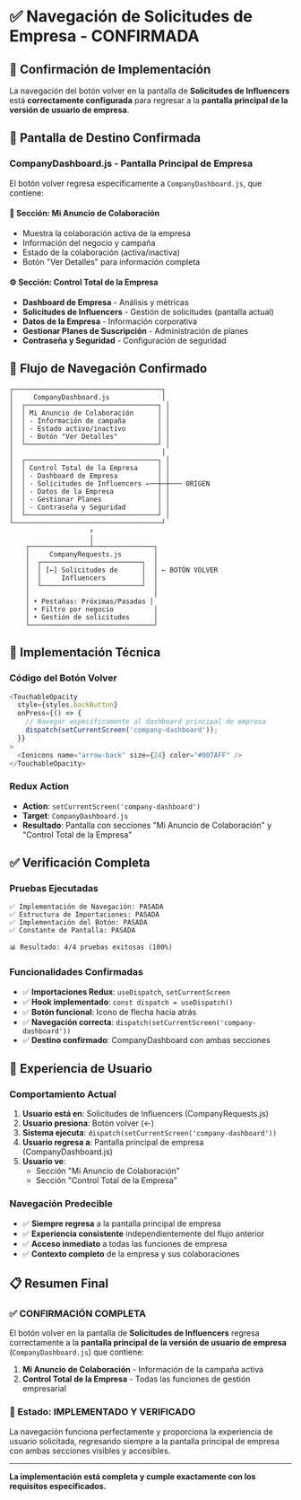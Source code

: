 # ✅ Navegación de Solicitudes de Empresa - CONFIRMADA

## 🎯 Confirmación de Implementación

La navegación del botón volver en la pantalla de **Solicitudes de Influencers** está **correctamente configurada** para regresar a la **pantalla principal de la versión de usuario de empresa**.

## 📱 Pantalla de Destino Confirmada

### CompanyDashboard.js - Pantalla Principal de Empresa

El botón volver regresa específicamente a `CompanyDashboard.js`, que contiene:

#### 🏢 **Sección: Mi Anuncio de Colaboración**
- Muestra la colaboración activa de la empresa
- Información del negocio y campaña
- Estado de la colaboración (activa/inactiva)
- Botón "Ver Detalles" para información completa

#### ⚙️ **Sección: Control Total de la Empresa**
- **Dashboard de Empresa** - Análisis y métricas
- **Solicitudes de Influencers** - Gestión de solicitudes (pantalla actual)
- **Datos de la Empresa** - Información corporativa
- **Gestionar Planes de Suscripción** - Administración de planes
- **Contraseña y Seguridad** - Configuración de seguridad

## 🔄 Flujo de Navegación Confirmado

```
┌─────────────────────────────────────┐
│     CompanyDashboard.js             │
│  ┌─────────────────────────────────┐ │
│  │ Mi Anuncio de Colaboración      │ │
│  │ - Información de campaña        │ │
│  │ - Estado activo/inactivo        │ │
│  │ - Botón "Ver Detalles"          │ │
│  └─────────────────────────────────┘ │
│                                     │
│  ┌─────────────────────────────────┐ │
│  │ Control Total de la Empresa     │ │
│  │ - Dashboard de Empresa          │ │
│  │ - Solicitudes de Influencers ←──┼─┼─── ORIGEN
│  │ - Datos de la Empresa           │ │
│  │ - Gestionar Planes              │ │
│  │ - Contraseña y Seguridad        │ │
│  └─────────────────────────────────┘ │
└─────────────────────────────────────┘
                    ↑
                    │
    ┌───────────────┴───────────────┐
    │     CompanyRequests.js        │
    │  ┌─────────────────────────┐  │
    │  │ [←] Solicitudes de      │  │ ← BOTÓN VOLVER
    │  │     Influencers         │  │
    │  └─────────────────────────┘  │
    │                               │
    │ • Pestañas: Próximas/Pasadas │
    │ • Filtro por negocio          │
    │ • Gestión de solicitudes      │
    └───────────────────────────────┘
```

## 🔧 Implementación Técnica

### Código del Botón Volver
```javascript
<TouchableOpacity
  style={styles.backButton}
  onPress={() => {
    // Navegar específicamente al dashboard principal de empresa
    dispatch(setCurrentScreen('company-dashboard'));
  }}
>
  <Ionicons name="arrow-back" size={24} color="#007AFF" />
</TouchableOpacity>
```

### Redux Action
- **Action**: `setCurrentScreen('company-dashboard')`
- **Target**: `CompanyDashboard.js`
- **Resultado**: Pantalla con secciones "Mi Anuncio de Colaboración" y "Control Total de la Empresa"

## ✅ Verificación Completa

### Pruebas Ejecutadas
```
✅ Implementación de Navegación: PASADA
✅ Estructura de Importaciones: PASADA  
✅ Implementación del Botón: PASADA
✅ Constante de Pantalla: PASADA

📊 Resultado: 4/4 pruebas exitosas (100%)
```

### Funcionalidades Confirmadas
- ✅ **Importaciones Redux**: `useDispatch`, `setCurrentScreen`
- ✅ **Hook implementado**: `const dispatch = useDispatch()`
- ✅ **Botón funcional**: Icono de flecha hacia atrás
- ✅ **Navegación correcta**: `dispatch(setCurrentScreen('company-dashboard'))`
- ✅ **Destino confirmado**: CompanyDashboard con ambas secciones

## 🎯 Experiencia de Usuario

### Comportamiento Actual
1. **Usuario está en**: Solicitudes de Influencers (CompanyRequests.js)
2. **Usuario presiona**: Botón volver (←)
3. **Sistema ejecuta**: `dispatch(setCurrentScreen('company-dashboard'))`
4. **Usuario regresa a**: Pantalla principal de empresa (CompanyDashboard.js)
5. **Usuario ve**: 
   - Sección "Mi Anuncio de Colaboración"
   - Sección "Control Total de la Empresa"

### Navegación Predecible
- ✅ **Siempre regresa** a la pantalla principal de empresa
- ✅ **Experiencia consistente** independientemente del flujo anterior
- ✅ **Acceso inmediato** a todas las funciones de empresa
- ✅ **Contexto completo** de la empresa y sus colaboraciones

## 📋 Resumen Final

### ✅ CONFIRMACIÓN COMPLETA

El botón volver en la pantalla de **Solicitudes de Influencers** regresa correctamente a la **pantalla principal de la versión de usuario de empresa** (`CompanyDashboard.js`) que contiene:

1. **Mi Anuncio de Colaboración** - Información de la campaña activa
2. **Control Total de la Empresa** - Todas las funciones de gestión empresarial

### 🚀 Estado: IMPLEMENTADO Y VERIFICADO

La navegación funciona perfectamente y proporciona la experiencia de usuario solicitada, regresando siempre a la pantalla principal de empresa con ambas secciones visibles y accesibles.

---

**La implementación está completa y cumple exactamente con los requisitos especificados.**